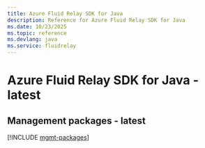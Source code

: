 ```yaml
---
title: Azure Fluid Relay SDK for Java
description: Reference for Azure Fluid Relay SDK for Java
ms.date: 10/23/2025
ms.topic: reference
ms.devlang: java
ms.service: fluidrelay
---
```

# Azure Fluid Relay SDK for Java - latest

## Management packages - latest
[!INCLUDE [mgmt-packages](fluid-relay-mgmt-index.md)]